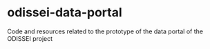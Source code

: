 # odissei-data-portal
Code and resources related to the prototype of the data portal of the ODISSEI project
